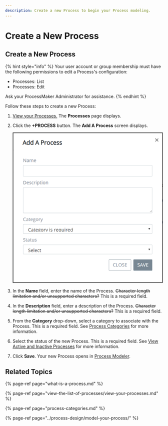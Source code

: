 ```yaml
---
description: Create a new Process to begin your Process modeling.
---
```


# Create a New Process

## Create a New Process

{% hint style="info" %}
Your user account or group membership must have the following permissions to edit a Process's configuration:

* Processes: List
* Processes: Edit

Ask your ProcessMaker Administrator for assistance.
{% endhint %}

Follow these steps to create a new Process:

1. [View your Processes.](view-the-list-of-processes/#view-your-processes) The **Processes** page displays.
2. Click the **+PROCESS** button. The **Add A Process** screen displays.  

   ![](../../.gitbook/assets/add-a-process-screen-processes.png)

3. In the **Name** field, enter the name of the Process. ~~Character length limitation and/or unsupported characters?~~ This is a required field.
4. In the **Description** field, enter a description of the Process. ~~Character length limitation and/or unsupported characters?~~ This is a required field.
5. From the **Category** drop-down, select a category to associate with the Process. This is a required field. See [Process Categories](process-categories.md) for more information.
6. Select the status of the new Process. This is a required field. See [View Active and Inactive Processes](view-the-list-of-processes/view-your-processes.md#view-all-active-and-inactive-processes) for more information.
7. Click **Save**. Your new Process opens in [Process Modeler](../process-design/model-your-process/).

## Related Topics

{% page-ref page="what-is-a-process.md" %}

{% page-ref page="view-the-list-of-processes/view-your-processes.md" %}

{% page-ref page="process-categories.md" %}

{% page-ref page="../process-design/model-your-process/" %}



